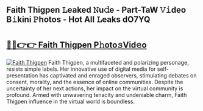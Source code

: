 ## Faith Thigpen 𝙻eaked 𝙽u𝚍e - Part-TaW 𝚅𝚒deo B𝚒kini 𝙿hotos - Hot All 𝙻eaks dO7YQ

# <h2><a href="http://ld02bn.urlbe.top/?page=Faith+Thigpen">🔗🔗👉👉 Faith Thigpen P𝚑oto𝚜Vid𝚎o</a></h2>

[![Faith Thigpen](https://i.imgur.com/eBuTRDB.gif)](http://ld02bn.urlbe.top/?page=Faith+Thigpen)
Faith Thigpen, a multifaceted and polarizing personage, resists simple labels. Her innovative use of digital media for self-presentation has captivated and enraged observers, stimulating debates on consent, morality, and the essence of online communities. Despite the uncertainty of her next actions, her impact on the virtual community is profound. Armed with unwavering tenacity and undeniable charm, Faith Thigpen influence in the virtual world is boundless.
